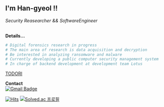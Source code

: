 <h2> I'm Han-gyeol !!</h2>

<p><em>Security Reasearcher && SoftwareEngineer</em></p>
<br>
<b>Details...</b>

```python
# Digital forensics research in progress
# The main area of research is data acquisition and decryption
# Be interested in analyzing ransomware and malware
# Currently developing a public computer security management system
# In charge of backend development at development team Lotus 
```
[TODORI](https://apps.apple.com/kr/app/%ED%86%A0%EB%8F%84%EB%A6%AC-todori/id6450745812)

<b>Contact</b><br> [![Gmail Badge](https://img.shields.io/badge/Gmail-d14836?style=flat-square&logo=Gmail&logoColor=white&link=mailto:gksrufkim100@gmail.com)](mailto:gksrufkim100@gmail.com)<br>

[![Hits](https://hits.seeyoufarm.com/api/count/incr/badge.svg?url=https%3A%2F%2Fgithub.com%2Focxh%2Fhit-counter&count_bg=%2379C83D&title_bg=%23555555&icon=&icon_color=%23E7E7E7&title=hits&edge_flat=false)](https://hits.seeyoufarm.com) [![Solved.ac 프로필](http://mazassumnida.wtf/api/mini/generate_badge?boj=ocxh0)](https://solved.ac/ocxh0)
